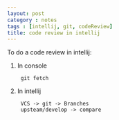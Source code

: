 ```yaml
---
layout: post
category : notes
tags : [intellij, git, codeReview]
title: code review in intellij
---
```


To do a code review in intellij:

1. In console

        git fetch
    
1. In intellij
    
        VCS -> git -> Branches
        upsteam/develop -> compare
